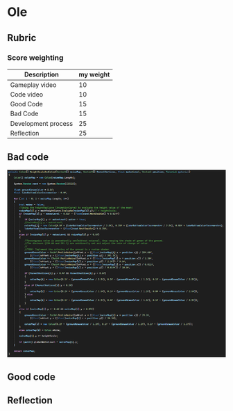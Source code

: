 # Ole 

## Rubric

### Score weighting
| Description         | my weight |
|---------------------|-----------|
| Gameplay video      | 10        |
| Code video          | 10        |
| Good Code           | 15        |
| Bad Code            | 15        |
| Development process | 25        |
| Reflection          | 25        |


## Bad code
![Bad code ole](images/badcode_ole.png)



## Good code

## Reflection
